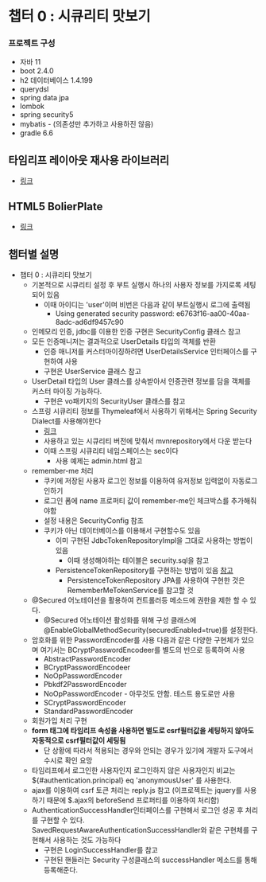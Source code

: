 # 챕터 0 : 시큐리티 맛보기

### 프로젝트 구성
* 자바 11
* boot 2.4.0
* h2 데이터베이스 1.4.199
* querydsl
* spring data jpa
* lombok
* spring security5
* mybatis - (의존성만 추가하고 사용하진 않음)
* gradle 6.6

## 타임리프 레이아웃 재사용 라이브러리
* [링크](https://ultraq.github.io/thymeleaf-layout-dialect/)

## HTML5 BolierPlate
* [링크](https://html5boilerplate.com)

## 챕터별 설명
 - 챕터 0 : 시큐리티 맛보기
    - 기본적으로 시큐리티 설정 후 부트 실행시 하나의 사용자 정보를 가지로록 세팅되어 있음
       - 이때 아이디는 'user'이며 비번은 다음과 같이 부트실행시 로그에 출력됨
         - Using generated security password: e6763f16-aa00-40aa-8adc-ad6df9457c90
    - 인메모리 인증, jdbc를 이용한 인증 구현은 SecurityConfig 클래스 참고
    - 모든 인증매니저는 결과적으로 UserDetails 타입의 객체를 반환
       - 인증 매니저를 커스터마이징하려면 UserDetailsService 인터페이스를 구현하여 사용
       - 구현은 UserService 클래스 참고
    - UserDetail 타입의 User 클래스를 상속받아서 인증관련 정보를 담을 객체를 커스터 마이징 가능하다.
       - 구현은 vo패키지의 SecurityUser 클래스를 참고
    - 스프링 시큐리티 정보를 Thymeleaf에서 사용하기 위해서는 Spring Security Dialect를 사용해야한다
       - [링크](https://github.com/thymeleaf/thymeleaf-extras-springsecurity)
       - 사용하고 있는 시큐리티 버전에 맞춰서 mvnrepository에서 다운 받는다
       - 이때 스프링 시큐리티 네임스페이스는 sec이다
          - 사용 예제는 admin.html 참고
    - remember-me 처리
       - 쿠키에 저장된 사용자 로그인 정보를 이용하여 유저정보 입력없이 자동로그인하기
       - 로그인 폼에 name 프로퍼티 값이 remember-me인 체크박스를 추가해줘야함
       - 설정 내용은 SecurityConfig 참조
       - 쿠키가 아닌 데이터베이스를 이용해서 구현할수도 있음
          - 이미 구현된 JdbcTokenRepositoryImpl을 그대로 사용하는 방법이 있음
              - 이때 생성해야하는 테이블은 security.sql을 참고
          - PersistenceTokenRepository를 구현하는 방법이 있음 [참고](https://github.com/spring-projects/spring-security/blob/master/web/src/main/java/org/springframework/security/web/authentication/rememberme/JdbcTokenRepositoryImpl.java)
              - PersistenceTokenRepository JPA를 사용하여 구현한 것은 RememberMeTokenService를 참고할 것
    - @Secured 어노테이션을 활용하여 컨트롤러등 메소드에 권한을 제한 할 수 있다.
       - @Secured 어노테이션 활성화를 위해 구성 클래스에 @EnableGlobalMethodSecurity(securedEnabled=true)를 설정한다.
    - 암호화를 위한 PasswordEncoder를 사용 다음과 같은 다양한 구현체가 있으며 여기서는 BCryptPasswordEncodeer를 별도의 빈으로 등록하여 사용
       - AbstractPasswordEncoder
       - BCryptPasswordEncodeer
       - NoOpPasswordEncoder
       - Pbkdf2PasswordEncoder
       - NoOpPasswordEncoder - 아무것도 안함. 테스트 용도로만 사용
       - SCryptPasswordEncoder
       - StandardPasswordEncoder
    - 회원가입 처리 구현
    - **form 태그에 타임리프 속성을 사용하면 별도로 csrf필터값을 세팅하지 않아도 자동적으로 csrf필터값이 세팅됨**
       - 단 상황에 따라서 적용되는 경우와 안되는 경우가 있기에 개발자 도구에서 수시로 확인 요망
    - 타임리프에서 로그인한 사용자인지 로그인하지 않은 사용자인지 비교는 ${#authentication.principal} eq 'anonymousUser' 를 사용한다.
    - ajax를 이용하여 csrf 토큰 처리는 reply.js 참고 (이프로젝트는 jquery를 사용하기 때문에 $.ajax의 beforeSend 프로퍼티를 이용하여 처리함)
    - AuthenticationSuccessHandler인터페이스를 구현해서 로그인 성공 후 처리를 구현할 수 있다.  
    SavedRequestAwareAuthenticationSuccessHandler와 같은 구현체를 구현해서 사용하는 것도 가능하다 
       - 구현은 LoginSuccessHandler를 참고
       - 구현된 핸들러는 Security 구성클래스의 successHandler 메소드를 통해 등록해준다.
          

